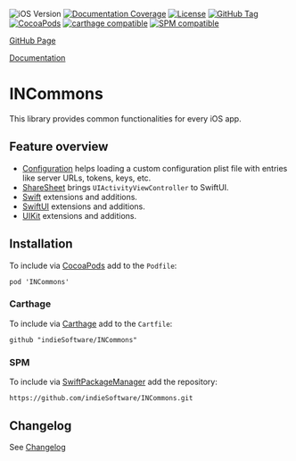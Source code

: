 ![iOS Version](https://img.shields.io/badge/iOS-13.0+-brightgreen) [![Documentation Coverage](https://indiesoftware.github.io/INCommons/badge.svg)](https://indiesoftware.github.io/INCommons)
[![License](https://img.shields.io/github/license/indieSoftware/INCommons)](https://github.com/indieSoftware/INCommons/blob/master/LICENSE)
[![GitHub Tag](https://img.shields.io/github/v/tag/indieSoftware/INCommons?label=version)](https://github.com/indieSoftware/INCommons)
[![CocoaPods](https://img.shields.io/cocoapods/v/INCommons.svg)](https://cocoapods.org/pods/INCommons)
[![carthage compatible](https://img.shields.io/badge/carthage-compatible-success.svg)](https://github.com/Carthage/Carthage)
[![SPM compatible](https://img.shields.io/badge/SPM-compatible-success.svg)](https://github.com/apple/swift-package-manager)

[GitHub Page](https://github.com/indieSoftware/INCommons)

[Documentation](https://indiesoftware.github.io/INCommons)

# INCommons

This library provides common functionalities for every iOS app.

## Feature overview

- [Configuration](https://github.com/indieSoftware/INCommons/blob/master/docu/Configuration.md) helps loading a custom configuration plist file with entries like server URLs, tokens, keys, etc.
- [ShareSheet](https://github.com/indieSoftware/INCommons/blob/master/docu/ShareSheet.md) brings `UIActivityViewController` to SwiftUI.
- [Swift](https://github.com/indieSoftware/INCommons/blob/master/docu/Swift.md) extensions and additions.
- [SwiftUI](https://github.com/indieSoftware/INCommons/blob/master/docu/SwiftUI.md) extensions and additions.
- [UIKit](https://github.com/indieSoftware/INCommons/blob/master/docu/UIKit.md) extensions and additions.

## Installation

To include via [CocoaPods](https://cocoapods.org) add to the `Podfile`:

```
pod 'INCommons'
```

### Carthage

To include via [Carthage](https://github.com/Carthage/Carthage) add to the `Cartfile`:

```
github "indieSoftware/INCommons"
```

### SPM

To include via [SwiftPackageManager](https://swift.org/package-manager) add the repository:

```
https://github.com/indieSoftware/INCommons.git
```

## Changelog

See [Changelog](https://github.com/indieSoftware/INCommons/blob/master/Changelog.md) 
